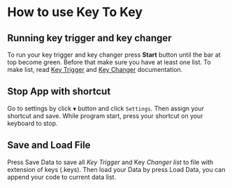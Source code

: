 # How to use Key To Key

## Running key trigger and key changer

To run your key trigger and key changer press **Start** button until the bar at top become green. Before that make sure you have at least one list.
To make list, read [Key Trigger](KeyTrigger.md) and [Key Changer](KeyChanger.md) documentation.

## Stop App with shortcut

Go to settings by click `▼` button and click `Settings`. Then assign your shortcut and save. While program start, press your shortcut on your keyboard to stop.

## Save and Load File

Press Save Data to save all _Key Trigger_ and Key _Changer list_ to file with extension of keys (.keys). Then load your Data by press Load Data, you can append your code to current data list.

